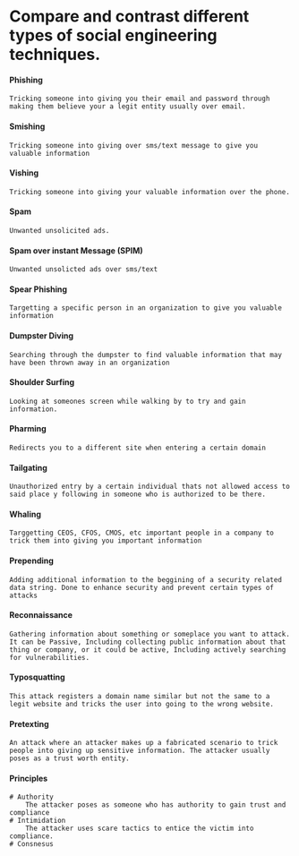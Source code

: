 # Compare and contrast different types of social engineering techniques.

#### Phishing
	Tricking someone into giving you their email and password through making them believe your a legit entity usually over email.
#### Smishing
	Tricking someone into giving over sms/text message to give you valuable information
#### Vishing
	Tricking someone into giving your valuable information over the phone.
#### Spam
	Unwanted unsolicited ads.
#### Spam over instant Message (SPIM)
	Unwanted unsolicted ads over sms/text
#### Spear Phishing
	Targetting a specific person in an organization to give you valuable information
#### Dumpster Diving
	Searching through the dumpster to find valuable information that may have been thrown away in an organization
#### Shoulder Surfing
	Looking at someones screen while walking by to try and gain information.
#### Pharming
	Redirects you to a different site when entering a certain domain
#### Tailgating
	Unauthorized entry by a certain individual thats not allowed access to said place y following in someone who is authorized to be there.
#### Whaling
	Targgetting CEOS, CFOS, CMOS, etc important people in a company to trick them into giving you important information
#### Prepending
	Adding additional information to the beggining of a security related data string. Done to enhance security and prevent certain types of attacks
#### Reconnaissance
	Gathering information about something or someplace you want to attack. It can be Passive, Including collecting public information about that thing or company, or it could be active, Including actively searching for vulnerabilities.
#### Typosquatting
	This attack registers a domain name similar but not the same to a legit website and tricks the user into going to the wrong website.
#### Pretexting
	An attack where an attacker makes up a fabricated scenario to trick people into giving up sensitive information. The attacker usually poses as a trust worth entity.
#### Principles
	# Authority
		The attacker poses as someone who has authority to gain trust and compliance
	# Intimidation
		The attacker uses scare tactics to entice the victim into compliance.
	# Consnesus
		